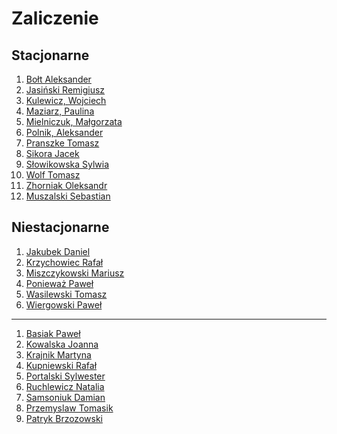 # Zaliczenie


## Stacjonarne

1. [Bołt Aleksander](https://github.com/alexandder/nosql-zal)
1. [Jasiński Remigiusz](https://github.com/rjasinski/nosql)
1. [Kulewicz, Wojciech](https://github.com/wkulewicz/nosql.wk)
1. [Maziarz, Paulina](https://github.com/pmaziarz/solutions-nosql)
1. [Mielniczuk, Małgorzata](https://github.com/Gosiamek/NoSQL.git)
1. [Polnik, Aleksander](https://github.com/mralexx/nosql)
1. [Pranszke Tomasz](https://github.com/tpranszke/nosql)
1. [Sikora Jacek](https://github.com/jaresh/nosql)
1. [Słowikowska Sylwia](https://github.com/sslowikowska/nosql)
1. [Wolf Tomasz](https://github.com/tomaszwolf/nosql)
1. [Zhorniak Oleksandr](https://github.com/zh0ra/nosql)
1. [Muszalski Sebastian](https://github.com/Enessetere/no-sql2015)


## Niestacjonarne

1. [Jakubek Daniel](https://github.com/kassszub/nosql)
1. [Krzychowiec Rafał](https://github.com/StringHead/NoSQL-projects/blob/master/zaliczenie.md)
1. [Miszczykowski Mariusz](https://github.com/miszczyk/noSQL/blob/master/README.md)
1. [Ponieważ Paweł](https://github.com/pponiewaz/NoSQL)
1. [Wasilewski Tomasz](https://github.com/twasilewski/noSQL_labs/tree/noSQL_zad)
1. [Wiergowski Paweł](https://github.com/pwiergowski/nosql_f/blob/master/zaliczenie.md)

----

1. [Basiak Paweł](https://github.com/pbasiak/pbnosql)
1. [Kowalska Joanna](https://github.com/jkowalska/nosql)
1. [Krajnik Martyna](https://github.com/mkrajnik/nosql)
1. [Kupniewski Rafał](https://github.com/rkupniewski/dbnosql/blob/master/README.md)
1. [Portalski Sylwester](https://github.com/sportalski/nosql)
1. [Ruchlewicz Natalia](https://github.com/nruchlewicz/NoSQL)
1. [Samsoniuk Damian](https://github.com/dsamsoniuk/NoSQL)
1. [Przemyslaw Tomasik](https://github.com/ptomasik1/Nowe)
1. [Patryk Brzozowski](https://github.com/pbrzozowski/nosql)


<!--
1. Blum Bartosz
1. Chylicki Adrian
1. Śliwiński Marcin
1. Tkacz Jessica
-->
